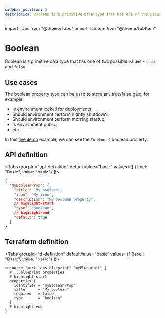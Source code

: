 ```yaml
---
sidebar_position: 3
description: Boolean is a primitive data type that has one of two possible values - true and false
---
```


import Tabs from "@theme/Tabs"
import TabItem from "@theme/TabItem"

# Boolean

Boolean is a primitive data type that has one of two possible values - `true` and `false`

## Use cases

The boolean property type can be used to store any true/false gate, for example:

- Is environment locked for deployments;
- Should environment perform nightly shutdown;
- Should environment perform morning startup;
- Is environment public;
- etc.

In this [live demo](https://demo.getport.io/packages) example, we can see the `In-House?` boolean property.

## API definition

<Tabs groupId="api-definition" defaultValue="basic" values={[
{label: "Basic", value: "basic"}
]}>

<TabItem value="basic">

```json showLineNumbers
{
  "myBooleanProp": {
    "title": "My boolean",
    "icon": "My icon",
    "description": "My boolean property",
    // highlight-start
    "type": "boolean",
    // highlight-end
    "default": true
  }
}
```

</TabItem>
</Tabs>

## Terraform definition

<Tabs groupId="tf-definition" defaultValue="basic" values={[
{label: "Basic", value: "basic"}
]}>

<TabItem value="basic">

```hcl showLineNumbers
resource "port-labs_blueprint" "myBlueprint" {
  # ...blueprint properties
  # highlight-start
  properties {
    identifier = "myBooleanProp"
    title      = "My boolean"
    required   = false
    type       = "boolean"
  }
  # highlight-end
}
```

</TabItem>
</Tabs>

